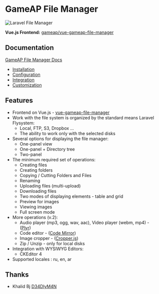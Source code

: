 # GameAP File Manager

![Laravel File Manager](https://raw.github.com/gameap/vue-gameap-file-manager/master/src/assets/laravel-file-manager.gif?raw=true)

**Vue.js Frontend:** [gameap/vue-gameap-file-manager](https://github.com/gameap/vue-gameap-file-manager)

## Documentation

[GameAP File Manager Docs](./docs/index.md)
* [Installation](./docs/installation.md)
* [Configuration](./docs/configuration.md)
* [Integration](./docs/integration.md)
* [Customization](./docs/customization.md)

## Features

* Frontend on Vue.js - [vue-gameap-file-manager](https://github.com/gameap/vue-gameap-file-manager)
* Work with the file system is organized by the standard means Laravel Flysystem:
  * Local, FTP, S3, Dropbox ...
  * The ability to work only with the selected disks
* Several options for displaying the file manager:
  * One-panel view
  * One-panel + Directory tree
  * Two-panel
* The minimum required set of operations:
   * Creating files
   * Creating folders
   * Copying / Cutting Folders and Files
   * Renaming
   * Uploading files (multi-upload)
   * Downloading files
   * Two modes of displaying elements - table and grid
   * Preview for images
   * Viewing images
   * Full screen mode
* More operations (v.2):
   * Audio player (mp3, ogg, wav, aac), Video player (webm, mp4) - ([Plyr](https://github.com/sampotts/plyr))
   * Code editor - ([Code Mirror](https://github.com/codemirror/codemirror))
   * Image cropper - ([Cropper.js](https://github.com/fengyuanchen/cropperjs))
   * Zip / Unzip - only for local disks
* Integration with WYSIWYG Editors:
  * CKEditor 4
* Supported locales : ru, en, ar

## Thanks

* Khalid Bj [D34DlyM4N](https://github.com/D34DlyM4N)


